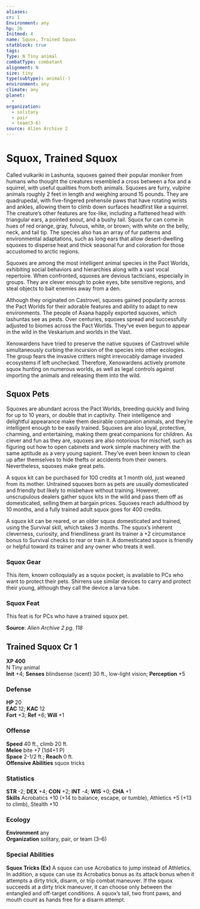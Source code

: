 ```yaml
---
aliases: 
cr: 1
Environment: any
hp: 20
Initmod: 4
name: Squox, Trained Squox
statblock: true
tags: 
Type: N Tiny animal
combatType: combatant
alignment: N
size: tiny
type(subtype): animal(-)
environment: any
climate: any
planet:
  - 
organization:
  - solitary
  - pair
  - team(3-6)
source: Alien Archive 2
---
```


# Squox, Trained Squox

Called vulkariki in Lashunta, squoxes gained their popular moniker from humans who thought the creatures resembled a cross between a fox and a squirrel, with useful qualities from both animals. Squoxes are furry, vulpine animals roughly 2 feet in length and weighing around 15 pounds. They are quadrupedal, with five-fingered prehensile paws that have rotating wrists and ankles, allowing them to climb down surfaces headfirst like a squirrel. The creature’s other features are fox-like, including a flattened head with triangular ears, a pointed snout, and a bushy tail. Squox fur can come in hues of red orange, gray, fulvous, white, or brown, with white on the belly, neck, and tail tip. The species also has an array of fur patterns and environmental adaptations, such as long ears that allow desert-dwelling squoxes to disperse heat and thick seasonal fur and coloration for those accustomed to arctic regions.

Squoxes are among the most intelligent animal species in the Pact Worlds, exhibiting social behaviors and hierarchies along with a vast vocal repertoire. When confronted, squoxes are devious tacticians, especially in groups. They are clever enough to poke eyes, bite sensitive regions, and steal objects to bait enemies away from a den.

Although they originated on Castrovel, squoxes gained popularity across the Pact Worlds for their adorable features and ability to adapt to new environments. The people of Asana happily exported squoxes, which lashuntas see as pests. Over centuries, squoxes spread and successfully adjusted to biomes across the Pact Worlds. They’ve even begun to appear in the wild in the Veskarium and worlds in the Vast.

Xenowardens have tried to preserve the native squoxes of Castrovel while simultaneously curbing the incursion of the species into other ecologies. The group fears the invasive critters might irrevocably damage invaded ecosystems if left unchecked. Therefore, Xenowardens actively promote squox hunting on numerous worlds, as well as legal controls against importing the animals and releasing them into the wild.

## Squox Pets

Squoxes are abundant across the Pact Worlds, breeding quickly and living for up to 10 years, or double that in captivity. Their intelligence and delightful appearance make them desirable companion animals, and they’re intelligent enough to be easily trained. Squoxes are also loyal, protective, charming, and entertaining, making them great companions for children. As clever and fun as they are, squoxes are also notorious for mischief, such as figuring out how to open cabinets and work simple machinery with the same aptitude as a very young sapient. They’ve even been known to clean up after themselves to hide thefts or accidents from their owners. Nevertheless, squoxes make great pets.

A squox kit can be purchased for 100 credits at 1 month old, just weaned from its mother. Untrained squoxes born as pets are usually domesticated and friendly but likely to misbehave without training. However, unscrupulous dealers gather squox kits in the wild and pass them off as domesticated, selling them at bargain prices. Squoxes reach adulthood by 10 months, and a fully trained adult squox goes for 400 credits.

A squox kit can be reared, or an older squox domesticated and trained, using the Survival skill, which takes 3 months. The squox’s inherent cleverness, curiosity, and friendliness grant its trainer a +2 circumstance bonus to Survival checks to rear or train it. A domesticated squox is friendly or helpful toward its trainer and any owner who treats it well.

### Squox Gear

This item, known colloquially as a squox pocket, is available to PCs who want to protect their pets. Shirrens use similar devices to carry and protect their young, although they call the device a larva tube.

### Squox Feat

This feat is for PCs who have a trained squox pet.

**Source**:  _Alien Archive 2 pg. 118_

## Trained Squox Cr 1

**XP 400**  
N Tiny animal  
**Init** +4; **Senses** blindsense (scent) 30 ft., low-light vision; **Perception** +5  

### Defense

**HP** 20  
**EAC** 12; **KAC** 12  
**Fort** +3; **Ref** +6; **Will** +1  

### Offense

**Speed** 40 ft., climb 20 ft.  
**Melee** bite +7 (1d4+1 P)  
**Space** 2-1/2 ft.; **Reach** 0 ft.  
**Offensive Abilities** squox tricks

### Statistics

**STR** -2; **DEX** +4; **CON** +2; **INT** -4; **WIS** +0; **CHA** +1  
**Skills** Acrobatics +10 (+14 to balance, escape, or tumble), Athletics +5 (+13 to climb), Stealth +10

### Ecology

**Environment** any  
**Organization** solitary, pair, or team (3–6)

### Special Abilities

**Squox Tricks (Ex)** A squox can use Acrobatics to jump instead of Athletics. In addition, a squox can use its Acrobatics bonus as its attack bonus when it attempts a dirty trick, disarm, or trip combat maneuver. If the squox succeeds at a dirty trick maneuver, it can choose only between the entangled and off-target conditions. A squox’s tail, two front paws, and mouth count as hands free for a disarm attempt.


